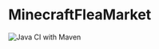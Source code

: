 # MinecraftFleaMarket

![Java CI with Maven](https://github.com/tiecia/MinecraftFleaMarket/workflows/Java%20CI%20with%20Maven/badge.svg?branch=master-release)
